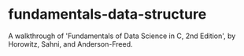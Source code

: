 # fundamentals-data-structure
A walkthrough of 'Fundamentals of Data Science in C, 2nd Edition', by  Horowitz, Sahni, and Anderson-Freed.
